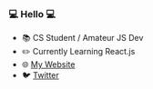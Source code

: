 ### :computer: Hello :computer:


- :books: CS Student / Amateur JS Dev
- :pencil2: Currently Learning React.js
- :globe_with_meridians: [My Website](https://github.com/botprotection)
- :bird: [Twitter](http://twitter.com/botprotection)
